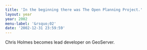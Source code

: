 ```yaml
---
title: 'In the beginning there was The Open Planning Project.'
layout: year
year: 2002
menu-label: '&rsquo;02'
date: '2002-12-31 23:59:59'
---
```



Chris Holmes becomes lead developer on GeoServer.